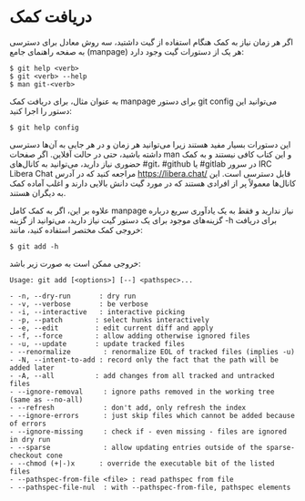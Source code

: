 # دریافت کمک 

اگر هر زمان نیاز به کمک هنگام استفاده از گیت داشتید، سه روش معادل برای دسترسی به صفحه راهنمای جامع (manpage) هر یک از دستورات گیت وجود دارد:
```
$ git help <verb>
$ git <verb> --help
$ man git-<verb>
```
به عنوان مثال، برای دریافت کمک manpage برای دستور git config می‌توانید این دستور را اجرا کنید:
```
$ git help config
```

این دستورات بسیار مفید هستند زیرا می‌توانید هر زمان و در هر جایی به آن‌ها دسترسی داشته باشید، حتی در حالت آفلاین. اگر صفحات man و این کتاب کافی نیستند و به کمک حضوری نیاز دارید، می‌توانید به کانال‌های #git، #github یا #gitlab در سرور IRC Libera Chat مراجعه کنید که در آدرس <https://libera.chat/> قابل دسترسی است. این کانال‌ها معمولاً پر از افرادی هستند که در مورد گیت دانش بالایی دارند و اغلب آماده کمک به دیگران هستند.

علاوه بر این، اگر به کمک کامل manpage نیاز ندارید و فقط به یک یادآوری سریع درباره گزینه‌های موجود برای یک دستور گیت نیاز دارید، می‌توانید از گزینه -h برای دریافت خروجی کمک مختصر استفاده کنید، مانند:
```
$ git add -h
```
خروجی ممکن است به صورت زیر باشد:
```
Usage: git add [<options>] [--] <pathspec>...

- -n, --dry-run       : dry run
- -v, --verbose       : be verbose
- -i, --interactive   : interactive picking
- -p, --patch        : select hunks interactively
- -e, --edit         : edit current diff and apply
- -f, --force        : allow adding otherwise ignored files
- -u, --update       : update tracked files
- --renormalize        : renormalize EOL of tracked files (implies -u)
- -N, --intent-to-add : record only the fact that the path will be added later
- -A, --all          : add changes from all tracked and untracked files
- --ignore-removal     : ignore paths removed in the working tree (same as --no-all)
- --refresh            : don't add, only refresh the index
- --ignore-errors      : just skip files which cannot be added because of errors
- --ignore-missing     : check if - even missing - files are ignored in dry run
- --sparse             : allow updating entries outside of the sparse-checkout cone
- --chmod (+|-)x      : override the executable bit of the listed files
- --pathspec-from-file <file> : read pathspec from file
- --pathspec-file-nul  : with --pathspec-from-file, pathspec elements
```
